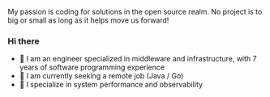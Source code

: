 My passion is coding for solutions in the open source realm. No project is to big or small as long as it helps move us forward!
### Hi there  

- 🌱 I am an engineer specialized in middleware and infrastructure, with 7 years of software programming experience
- 👯 I am currently seeking a remote job (Java / Go)
- 🔭 I specialize in system performance and observability

